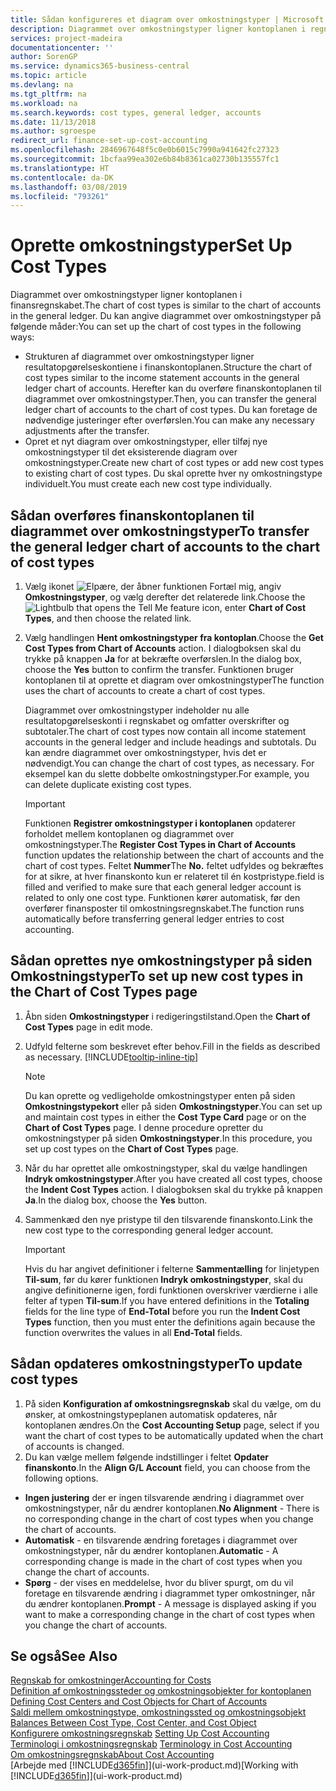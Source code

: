 ```yaml
---
title: Sådan konfigureres et diagram over omkostningstyper | Microsoft Docs
description: Diagrammet over omkostningstyper ligner kontoplanen i regnskabet.
services: project-madeira
documentationcenter: ''
author: SorenGP
ms.service: dynamics365-business-central
ms.topic: article
ms.devlang: na
ms.tgt_pltfrm: na
ms.workload: na
ms.search.keywords: cost types, general ledger, accounts
ms.date: 11/13/2018
ms.author: sgroespe
redirect_url: finance-set-up-cost-accounting
ms.openlocfilehash: 2846967648f5c0e0b6015c7990a941642fc27323
ms.sourcegitcommit: 1bcfaa99ea302e6b84b8361ca02730b135557fc1
ms.translationtype: HT
ms.contentlocale: da-DK
ms.lasthandoff: 03/08/2019
ms.locfileid: "793261"
---
```

# <a name="set-up-cost-types"></a><span data-ttu-id="da557-103">Oprette omkostningstyper</span><span class="sxs-lookup"><span data-stu-id="da557-103">Set Up Cost Types</span></span>
<span data-ttu-id="da557-104">Diagrammet over omkostningstyper ligner kontoplanen i finansregnskabet.</span><span class="sxs-lookup"><span data-stu-id="da557-104">The chart of cost types is similar to the chart of accounts in the general ledger.</span></span> <span data-ttu-id="da557-105">Du kan angive diagrammet over omkostningstyper på følgende måder:</span><span class="sxs-lookup"><span data-stu-id="da557-105">You can set up the chart of cost types in the following ways:</span></span>  

-   <span data-ttu-id="da557-106">Strukturen af diagrammet over omkostningstyper ligner resultatopgørelseskontiene i finanskontoplanen.</span><span class="sxs-lookup"><span data-stu-id="da557-106">Structure the chart of cost types similar to the income statement accounts in the general ledger chart of accounts.</span></span> <span data-ttu-id="da557-107">Herefter kan du overføre finanskontoplanen til diagrammet over omkostningstyper.</span><span class="sxs-lookup"><span data-stu-id="da557-107">Then, you can transfer the general ledger chart of accounts to the chart of cost types.</span></span> <span data-ttu-id="da557-108">Du kan foretage de nødvendige justeringer efter overførslen.</span><span class="sxs-lookup"><span data-stu-id="da557-108">You can make any necessary adjustments after the transfer.</span></span>  
-   <span data-ttu-id="da557-109">Opret et nyt diagram over omkostningstyper, eller tilføj nye omkostningstyper til det eksisterende diagram over omkostningstyper.</span><span class="sxs-lookup"><span data-stu-id="da557-109">Create new chart of cost types or add new cost types to existing chart of cost types.</span></span> <span data-ttu-id="da557-110">Du skal oprette hver ny omkostningstype individuelt.</span><span class="sxs-lookup"><span data-stu-id="da557-110">You must create each new cost type individually.</span></span>  

## <a name="to-transfer-the-general-ledger-chart-of-accounts-to-the-chart-of-cost-types"></a><span data-ttu-id="da557-111">Sådan overføres finanskontoplanen til diagrammet over omkostningstyper</span><span class="sxs-lookup"><span data-stu-id="da557-111">To transfer the general ledger chart of accounts to the chart of cost types</span></span>  
1.  <span data-ttu-id="da557-112">Vælg ikonet ![Elpære, der åbner funktionen Fortæl mig](media/ui-search/search_small.png "Fortæl mig, hvad du vil foretage dig"), angiv **Omkostningstyper**, og vælg derefter det relaterede link.</span><span class="sxs-lookup"><span data-stu-id="da557-112">Choose the ![Lightbulb that opens the Tell Me feature](media/ui-search/search_small.png "Tell me what you want to do") icon, enter **Chart of Cost Types**, and then choose the related link.</span></span>  
2.  <span data-ttu-id="da557-113">Vælg handlingen **Hent omkostningstyper fra kontoplan**.</span><span class="sxs-lookup"><span data-stu-id="da557-113">Choose the **Get Cost Types from Chart of Accounts** action.</span></span> <span data-ttu-id="da557-114">I dialogboksen skal du trykke på knappen **Ja** for at bekræfte overførslen.</span><span class="sxs-lookup"><span data-stu-id="da557-114">In the dialog box, choose the **Yes** button to confirm the transfer.</span></span> <span data-ttu-id="da557-115">Funktionen bruger kontoplanen til at oprette et diagram over omkostningstyper</span><span class="sxs-lookup"><span data-stu-id="da557-115">The function uses the chart of accounts to create a chart of cost types.</span></span>  

    <span data-ttu-id="da557-116">Diagrammet over omkostningstyper indeholder nu alle resultatopgørelseskonti i regnskabet og omfatter overskrifter og subtotaler.</span><span class="sxs-lookup"><span data-stu-id="da557-116">The chart of cost types now contain all income statement accounts in the general ledger and include headings and subtotals.</span></span> <span data-ttu-id="da557-117">Du kan ændre diagrammet over omkostningstyper, hvis det er nødvendigt.</span><span class="sxs-lookup"><span data-stu-id="da557-117">You can change the chart of cost types, as necessary.</span></span> <span data-ttu-id="da557-118">For eksempel kan du slette dobbelte omkostningstyper.</span><span class="sxs-lookup"><span data-stu-id="da557-118">For example, you can delete duplicate existing cost types.</span></span>  

    > [!IMPORTANT]  
    >  <span data-ttu-id="da557-119">Funktionen **Registrer omkostningstyper i kontoplanen** opdaterer forholdet mellem kontoplanen og diagrammet over omkostningstyper.</span><span class="sxs-lookup"><span data-stu-id="da557-119">The **Register Cost Types in Chart of Accounts** function updates the relationship between the chart of accounts and the chart of cost types.</span></span> <span data-ttu-id="da557-120">Feltet **Nummer**</span><span class="sxs-lookup"><span data-stu-id="da557-120">The **No.**</span></span> <span data-ttu-id="da557-121">feltet udfyldes og bekræftes for at sikre, at hver finanskonto kun er relateret til én kostpristype.</span><span class="sxs-lookup"><span data-stu-id="da557-121">field is filled and verified to make sure that each general ledger account is related to only one cost type.</span></span> <span data-ttu-id="da557-122">Funktionen kører automatisk, før den overfører finansposter til omkostningsregnskabet.</span><span class="sxs-lookup"><span data-stu-id="da557-122">The function runs automatically before transferring general ledger entries to cost accounting.</span></span>  

## <a name="to-set-up-new-cost-types-in-the-chart-of-cost-types-page"></a><span data-ttu-id="da557-123">Sådan oprettes nye omkostningstyper på siden Omkostningstyper</span><span class="sxs-lookup"><span data-stu-id="da557-123">To set up new cost types in the Chart of Cost Types page</span></span>  
1.  <span data-ttu-id="da557-124">Åbn siden **Omkostningstyper** i redigeringstilstand.</span><span class="sxs-lookup"><span data-stu-id="da557-124">Open the **Chart of Cost Types** page in edit mode.</span></span>  
2.  <span data-ttu-id="da557-125">Udfyld felterne som beskrevet efter behov.</span><span class="sxs-lookup"><span data-stu-id="da557-125">Fill in the fields as described as necessary.</span></span> [!INCLUDE[tooltip-inline-tip](includes/tooltip-inline-tip_md.md)]

    > [!NOTE]  
    >  <span data-ttu-id="da557-126">Du kan oprette og vedligeholde omkostningstyper enten på siden **Omkostningstypekort** eller på siden **Omkostningstyper**.</span><span class="sxs-lookup"><span data-stu-id="da557-126">You can set up and maintain cost types in either the **Cost Type Card** page or on the **Chart of Cost Types** page.</span></span> <span data-ttu-id="da557-127">I denne procedure opretter du omkostningstyper på siden **Omkostningstyper**.</span><span class="sxs-lookup"><span data-stu-id="da557-127">In this procedure, you set up cost types on the **Chart of Cost Types** page.</span></span>

3.  <span data-ttu-id="da557-128">Når du har oprettet alle omkostningstyper, skal du vælge handlingen **Indryk omkostningstyper**.</span><span class="sxs-lookup"><span data-stu-id="da557-128">After you have created all cost types, choose the **Indent Cost Types** action.</span></span> <span data-ttu-id="da557-129">I dialogboksen skal du trykke på knappen **Ja**.</span><span class="sxs-lookup"><span data-stu-id="da557-129">In the dialog box, choose the **Yes** button.</span></span>  
4.  <span data-ttu-id="da557-130">Sammenkæd den nye pristype til den tilsvarende finanskonto.</span><span class="sxs-lookup"><span data-stu-id="da557-130">Link the new cost type to the corresponding general ledger account.</span></span>  

    > [!IMPORTANT]  
    >  <span data-ttu-id="da557-131">Hvis du har angivet definitioner i felterne **Sammentælling** for linjetypen **Til-sum**, før du kører funktionen **Indryk omkostningstyper**, skal du angive definitionerne igen, fordi funktionen overskriver værdierne i alle felter af typen **Til-sum**.</span><span class="sxs-lookup"><span data-stu-id="da557-131">If you have entered definitions in the **Totaling** fields for the line type of **End-Total** before you run the **Indent Cost Types** function, then you must enter the definitions again because the function overwrites the values in all **End-Total** fields.</span></span>  

## <a name="to-update-cost-types"></a><span data-ttu-id="da557-132">Sådan opdateres omkostningstyper</span><span class="sxs-lookup"><span data-stu-id="da557-132">To update cost types</span></span>  
1.  <span data-ttu-id="da557-133">På siden **Konfiguration af omkostningsregnskab** skal du vælge, om du ønsker, at omkostningstypeplanen automatisk opdateres, når kontoplanen ændres.</span><span class="sxs-lookup"><span data-stu-id="da557-133">On the **Cost Accounting Setup** page, select if you want the chart of cost types to be automatically updated when the chart of accounts is changed.</span></span>  
2.  <span data-ttu-id="da557-134">Du kan vælge mellem følgende indstillinger i feltet **Opdater finanskonto**.</span><span class="sxs-lookup"><span data-stu-id="da557-134">In the **Align G/L Account** field, you can choose from the following options.</span></span>  

- <span data-ttu-id="da557-135">**Ingen justering** der er ingen tilsvarende ændring i diagrammet over omkostningstyper, når du ændrer kontoplanen.</span><span class="sxs-lookup"><span data-stu-id="da557-135">**No Alignment** - There is no corresponding change in the chart of cost types when you change the chart of accounts.</span></span>  
- <span data-ttu-id="da557-136">**Automatisk** - en tilsvarende ændring foretages i diagrammet over omkostningstyper, når du ændrer kontoplanen.</span><span class="sxs-lookup"><span data-stu-id="da557-136">**Automatic** - A corresponding change is made in the chart of cost types when you change the chart of accounts.</span></span>  
- <span data-ttu-id="da557-137">**Spørg** - der vises en meddelelse, hvor du bliver spurgt, om du vil foretage en tilsvarende ændring i diagrammet typer omkostninger, når du ændrer kontoplanen.</span><span class="sxs-lookup"><span data-stu-id="da557-137">**Prompt** - A message is displayed asking if you want to make a corresponding change in the chart of cost types when you change the chart of accounts.</span></span>  

## <a name="see-also"></a><span data-ttu-id="da557-138">Se også</span><span class="sxs-lookup"><span data-stu-id="da557-138">See Also</span></span>  
[<span data-ttu-id="da557-139">Regnskab for omkostninger</span><span class="sxs-lookup"><span data-stu-id="da557-139">Accounting for Costs</span></span>](finance-manage-cost-accounting.md)  
<span data-ttu-id="da557-140">[Definition af omkostningssteder og omkostningsobjekter for kontoplanen](finance-defining-cost-centers-and-cost-objects-for-chart-of-accounts.md) </span><span class="sxs-lookup"><span data-stu-id="da557-140">[Defining Cost Centers and Cost Objects for Chart of Accounts](finance-defining-cost-centers-and-cost-objects-for-chart-of-accounts.md) </span></span>  
<span data-ttu-id="da557-141">[Saldi mellem omkostningstype, omkostningssted og omkostningsobjekt](finance-balances-between-cost-type-cost-center-and-cost-object.md) </span><span class="sxs-lookup"><span data-stu-id="da557-141">[Balances Between Cost Type, Cost Center, and Cost Object](finance-balances-between-cost-type-cost-center-and-cost-object.md) </span></span>  
<span data-ttu-id="da557-142">[Konfigurere omkostningsregnskab](finance-set-up-cost-accounting.md) </span><span class="sxs-lookup"><span data-stu-id="da557-142">[Setting Up Cost Accounting](finance-set-up-cost-accounting.md) </span></span>  
<span data-ttu-id="da557-143">[Terminologi i omkostningsregnskab](finance-terminology-in-cost-accounting.md) </span><span class="sxs-lookup"><span data-stu-id="da557-143">[Terminology in Cost Accounting](finance-terminology-in-cost-accounting.md) </span></span>  
[<span data-ttu-id="da557-144">Om omkostningsregnskab</span><span class="sxs-lookup"><span data-stu-id="da557-144">About Cost Accounting</span></span>](finance-about-cost-accounting.md)  
<span data-ttu-id="da557-145">[Arbejde med [!INCLUDE[d365fin](includes/d365fin_md.md)]](ui-work-product.md)</span><span class="sxs-lookup"><span data-stu-id="da557-145">[Working with [!INCLUDE[d365fin](includes/d365fin_md.md)]](ui-work-product.md)</span></span>
